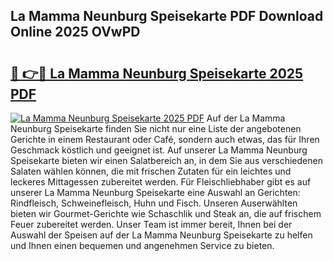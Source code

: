 ## La Mamma Neunburg Speisekarte PDF Download Online 2025 OVwPD

# <h2><a href="http://gcaclf.nevu.top/?p=La+Mamma+Neunburg+Speisekarte">🔗 👉🔴 La Mamma Neunburg Speisekarte 2025 PDF</a></h2>

[![La Mamma Neunburg Speisekarte 2025 PDF](https://i.imgur.com/dBaPXMq.png)](http://gcaclf.nevu.top/?p=La+Mamma+Neunburg+Speisekarte)
Auf der La Mamma Neunburg Speisekarte finden Sie nicht nur eine Liste der angebotenen Gerichte in einem Restaurant oder Café, sondern auch etwas, das für Ihren Geschmack köstlich und geeignet ist. Auf unserer La Mamma Neunburg Speisekarte bieten wir einen Salatbereich an, in dem Sie aus verschiedenen Salaten wählen können, die mit frischen Zutaten für ein leichtes und leckeres Mittagessen zubereitet werden. Für Fleischliebhaber gibt es auf unserer La Mamma Neunburg Speisekarte eine Auswahl an Gerichten: Rindfleisch, Schweinefleisch, Huhn und Fisch. Unseren Auserwählten bieten wir Gourmet-Gerichte wie Schaschlik und Steak an, die auf frischem Feuer zubereitet werden. Unser Team ist immer bereit, Ihnen bei der Auswahl der Speisen auf der La Mamma Neunburg Speisekarte zu helfen und Ihnen einen bequemen und angenehmen Service zu bieten.

